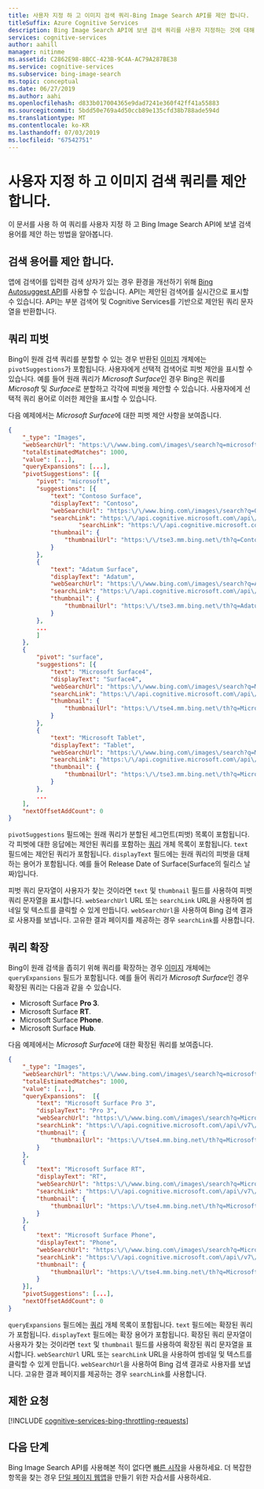 ```yaml
---
title: 사용자 지정 하 고 이미지 검색 쿼리-Bing Image Search API를 제안 합니다.
titleSuffix: Azure Cognitive Services
description: Bing Image Search API에 보낸 검색 쿼리를 사용자 지정하는 것에 대해 알아봅니다.
services: cognitive-services
author: aahill
manager: nitinme
ms.assetid: C2862E98-8BCC-423B-9C4A-AC79A287BE38
ms.service: cognitive-services
ms.subservice: bing-image-search
ms.topic: conceptual
ms.date: 06/27/2019
ms.author: aahi
ms.openlocfilehash: d833b017004365e9dad7241e360f42ff41a55883
ms.sourcegitcommit: 5bdd50e769a4d50ccb89e135cfd38b788ade594d
ms.translationtype: MT
ms.contentlocale: ko-KR
ms.lasthandoff: 07/03/2019
ms.locfileid: "67542751"
---
```

# <a name="customize-and-suggest-image-search-queries"></a>사용자 지정 하 고 이미지 검색 쿼리를 제안 합니다.

이 문서를 사용 하 여 쿼리를 사용자 지정 하 고 Bing Image Search API에 보낼 검색 용어를 제안 하는 방법을 알아봅니다.

## <a name="suggest-search-terms"></a>검색 용어를 제안 합니다.

앱에 검색어를 입력한 검색 상자가 있는 경우 환경을 개선하기 위해 [Bing Autosuggest API](../../bing-autosuggest/get-suggested-search-terms.md)를 사용할 수 있습니다. API는 제안된 검색어를 실시간으로 표시할 수 있습니다. API는 부분 검색어 및 Cognitive Services를 기반으로 제안된 쿼리 문자열을 반환합니다.

## <a name="pivot-the-query"></a>쿼리 피벗

Bing이 원래 검색 쿼리를 분할할 수 있는 경우 반환된 [이미지](https://docs.microsoft.com/rest/api/cognitiveservices-bingsearch/bing-images-api-v7-reference#images) 개체에는 `pivotSuggestions`가 포함됩니다. 사용자에게 선택적 검색어로 피벗 제안을 표시할 수 있습니다. 예를 들어 원래 쿼리가 *Microsoft Surface*인 경우 Bing은 쿼리를 *Microsoft* 및 *Surface*로 분할하고 각각에 피벗을 제안할 수 있습니다. 사용자에게 선택적 쿼리 용어로 이러한 제안을 표시할 수 있습니다.

다음 예제에서는 *Microsoft Surface*에 대한 피벗 제안 사항을 보여줍니다.  

```json
{
    "_type": "Images",
    "webSearchUrl": "https:\/\/www.bing.com\/images\/search?q=microsoft%20surface&FORM=OIIARP",
    "totalEstimatedMatches": 1000,
    "value": [...],
    "queryExpansions": [...],
    "pivotSuggestions": [{
        "pivot": "microsoft",
        "suggestions": [{
            "text": "Contoso Surface",
            "displayText": "Contoso",
            "webSearchUrl": "https:\/\/www.bing.com\/images\/search?q=OtterBox+Surface&FORM=IRQBPS",
            "searchLink": "https:\/\/api.cognitive.microsoft.com\/api\/v7\/images\/search?q=Contoso...",
                    "searchLink": "https:\/\/api.cognitive.microsoft.com\/api...",
            "thumbnail": {
                "thumbnailUrl": "https:\/\/tse3.mm.bing.net\/th?q=Contoso+Surface..."
            }
        },
        {
            "text": "Adatum Surface",
            "displayText": "Adatum",
            "webSearchUrl": "https:\/\/www.bing.com\/images\/search?q=Adatum+Surface&FORM=IRQBPS",
            "searchLink": "https:\/\/api.cognitive.microsoft.com\/api\/v7\/images\/search?q=...",
            "thumbnail": {
                "thumbnailUrl": "https:\/\/tse3.mm.bing.net\/th?q=Adatum+Surface&pid=Ap..."
            }
        },
        ...
        ]
    },
    {
        "pivot": "surface",
        "suggestions": [{
            "text": "Microsoft Surface4",
            "displayText": "Surface4",
            "webSearchUrl": "https:\/\/www.bing.com\/images\/search?q=Microsoft+Surface...",
            "searchLink": "https:\/\/api.cognitive.microsoft.com\/api\/v7\/images\/search?...",
            "thumbnail": {
                "thumbnailUrl": "https:\/\/tse4.mm.bing.net\/th?q=Microsoft..."
            }
        },
        {
            "text": "Microsoft Tablet",
            "displayText": "Tablet",
            "webSearchUrl": "https:\/\/www.bing.com\/images\/search?q=Microsoft+Tablet&FORM=IRQBPS",
            "searchLink": "https:\/\/api.cognitive.microsoft.com\/api\/v7\/images\/search?...",
            "thumbnail": {
                "thumbnailUrl": "https:\/\/tse3.mm.bing.net\/th?q=Microsoft+Tablet..."
            }
        },
        ...
    ],
    "nextOffsetAddCount": 0
}
```

`pivotSuggestions` 필드에는 원래 쿼리가 분할된 세그먼트(피벗) 목록이 포함됩니다. 각 피벗에 대한 응답에는 제안된 쿼리를 포함하는 [쿼리](https://docs.microsoft.com/rest/api/cognitiveservices-bingsearch/bing-images-api-v7-reference#query_obj) 개체 목록이 포함됩니다. `text` 필드에는 제안된 쿼리가 포함됩니다. `displayText` 필드에는 원래 쿼리의 피벗을 대체하는 용어가 포함됩니다. 예를 들어 Release Date of Surface(Surface의 릴리스 날짜)입니다.

피벗 쿼리 문자열이 사용자가 찾는 것이라면 `text` 및 `thumbnail` 필드를 사용하여 피벗 쿼리 문자열을 표시합니다. `webSearchUrl` URL 또는 `searchLink` URL을 사용하여 썸네일 및 텍스트를 클릭할 수 있게 만듭니다. `webSearchUrl`을 사용하여 Bing 검색 결과로 사용자를 보냅니다. 고유한 결과 페이지를 제공하는 경우 `searchLink`를 사용합니다.

<!-- Need a sanitized version of the image
The following shows an example of the pivot queries.

![Pivot suggestions](./media/cognitive-services-bing-images-api/bing-image-pivotsuggestion.GIF)
-->

## <a name="expand-the-query"></a>쿼리 확장

Bing이 원래 검색을 좁히기 위해 쿼리를 확장하는 경우 [이미지](https://docs.microsoft.com/rest/api/cognitiveservices-bingsearch/bing-images-api-v7-reference#images) 개체에는 `queryExpansions` 필드가 포함됩니다. 예를 들어 쿼리가 *Microsoft Surface*인 경우 확장된 쿼리는 다음과 같을 수 있습니다.
- Microsoft Surface **Pro 3**.
- Microsoft Surface **RT**.
- Microsoft Surface **Phone**.
- Microsoft Surface **Hub**.

다음 예제에서는 *Microsoft Surface*에 대한 확장된 쿼리를 보여줍니다.

```json
{
    "_type": "Images",
    "webSearchUrl": "https:\/\/www.bing.com\/images\/search?q=microsoft%20surface...",
    "totalEstimatedMatches": 1000,
    "value": [...],
    "queryExpansions":  [{
        "text": "Microsoft Surface Pro 3",
        "displayText": "Pro 3",
        "webSearchUrl": "https:\/\/www.bing.com\/images\/search?q=Microsoft+Surface+Pro+3...",
        "searchLink": "https:\/\/api.cognitive.microsoft.com\/api\/v7\/images\/search?q=Microsoft...",
        "thumbnail": {
            "thumbnailUrl": "https:\/\/tse4.mm.bing.net\/th?q=Microsoft+Surface+Pro+3..."
        }
    },
    {
        "text": "Microsoft Surface RT",
        "displayText": "RT",
        "webSearchUrl": "https:\/\/www.bing.com\/images\/search?q=Microsoft+Surface+RT...",
        "searchLink": "https:\/\/api.cognitive.microsoft.com\/api\/v7\/images\/search?q=...",
        "thumbnail": {
            "thumbnailUrl": "https:\/\/tse4.mm.bing.net\/th?q=Microsoft+Surface+RT..."
        }
    },
    {
        "text": "Microsoft Surface Phone",
        "displayText": "Phone",
        "webSearchUrl": "https:\/\/www.bing.com\/images\/search?q=Microsoft+Surface+Phone",
        "searchLink": "https:\/\/api.cognitive.microsoft.com\/api\/v7\/images\/search?q=...",
        "thumbnail": {
            "thumbnailUrl": "https:\/\/tse4.mm.bing.net\/th?q=Microsoft+Surface+Phone..."
        }
    }],
    "pivotSuggestions": [...],
    "nextOffsetAddCount": 0
}
```

`queryExpansions` 필드에는 [쿼리](https://docs.microsoft.com/rest/api/cognitiveservices-bingsearch/bing-images-api-v7-reference#query_obj) 개체 목록이 포함됩니다. `text` 필드에는 확장된 쿼리가 포함됩니다. `displayText` 필드에는 확장 용어가 포함됩니다. 확장된 쿼리 문자열이 사용자가 찾는 것이라면 `text` 및 `thumbnail` 필드를 사용하여 확장된 쿼리 문자열을 표시합니다. `webSearchUrl` URL 또는 `searchLink` URL을 사용하여 썸네일 및 텍스트를 클릭할 수 있게 만듭니다. `webSearchUrl`을 사용하여 Bing 검색 결과로 사용자를 보냅니다. 고유한 결과 페이지를 제공하는 경우 `searchLink`를 사용합니다.

<!-- Removing until we can replace with a sanitized image.
The following shows an example Bing implementation that uses expanded queries. If the user clicks the Microsoft Surface Pro 3 link, they're taken to the Bing search results page, which shows them images of the Pro 3.

![Query expansion suggestions](./media/cognitive-services-bing-images-api/bing-image-queryexpansion.GIF)
-->


## <a name="throttling-requests"></a>제한 요청

[!INCLUDE [cognitive-services-bing-throttling-requests](../../../../includes/cognitive-services-bing-throttling-requests.md)]

## <a name="next-steps"></a>다음 단계

Bing Image Search API를 사용해본 적이 없다면 [빠른 시작](../quickstarts/csharp.md)을 사용하세요. 더 복잡한 항목을 찾는 경우 [단일 페이지 웹앱](../tutorial-bing-image-search-single-page-app.md)을 만들기 위한 자습서를 사용하세요.

